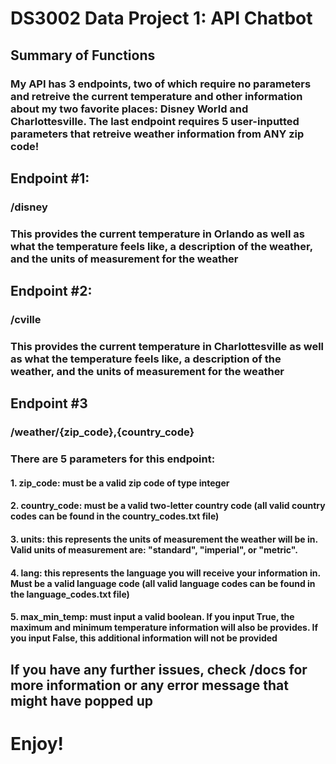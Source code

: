 # DS3002 Data Project 1: API Chatbot

## Summary of Functions
### My API has 3 endpoints, two of which require no parameters and retreive the current temperature and other information about my two favorite places: Disney World and Charlottesville. The last endpoint requires 5 user-inputted parameters that retreive weather information from ANY zip code!

## Endpoint #1:
### /disney
### This provides the current temperature in Orlando as well as what the temperature feels like, a description of the weather, and the units of measurement for the weather

## Endpoint #2:
### /cville
### This provides the current temperature in Charlottesville as well as what the temperature feels like, a description of the weather, and the units of measurement for the weather

## Endpoint #3
### /weather/{zip_code},{country_code}
### There are 5 parameters for this endpoint:
#### 1. zip_code: must be a valid zip code of type integer
#### 2. country_code: must be a valid two-letter country code (all valid country codes can be found in the country_codes.txt file)
#### 3. units: this represents the units of measurement the weather will be in. Valid units of measurement are: "standard", "imperial", or "metric". 
#### 4. lang: this represents the language you will receive your information in. Must be a valid language code (all valid language codes can be found in the language_codes.txt file)
#### 5. max_min_temp: must input a valid boolean. If you input True, the maximum and minimum temperature information will also be provides. If you input False, this additional information will not be provided

## If you have any further issues, check /docs for more information or any error message that might have popped up

# Enjoy!

